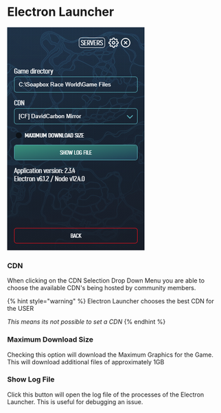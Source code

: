 # Electron Launcher

![](../../.gitbook/assets/sbrw-settings-electron.PNG)

### CDN

When clicking on the CDN Selection Drop Down Menu you are able to choose the available CDN's being hosted by community members. 

{% hint style="warning" %}
Electron Launcher chooses the best CDN for the USER

_This means its not possible to set a CDN_
{% endhint %}

### Maximum Download Size

Checking this option will download the Maximum Graphics for the Game. This will download additional files of approximately 1GB

### Show Log File

Click this button will open the log file of the processes of the Electron Launcher. This is useful for debugging an issue.

